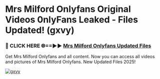 # Mrs Milford Onlyfans Original Videos 0nlyFans Leaked - Files Updated! (gxvy)

<h3>🔴 CLICK HERE 🌐==►► <a href="https://tinyurl.com/2wckxsce" rel="nofollow">Mrs Milford Onlyfans Updated Files</a></h3>

Get Mrs Milford Onlyfans and all content. Now you can access all videos and pictures of Mrs Milford Onlyfans. New Updated Files 2025!

[![gxvy](https://i.imgur.com/AFduVYN.gif)](https://tinyurl.com/2wckxsce)
